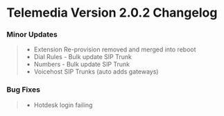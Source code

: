 # Telemedia Version 2.0.2 Changelog
	
### Minor Updates

>* Extension Re-provision removed and merged into reboot
>* Dial Rules - Bulk update SIP Trunk
>* Numbers - Bulk update SIP Trunk
>* Voicehost SIP Trunks (auto adds gateways)


### Bug Fixes

>* Hotdesk login failing